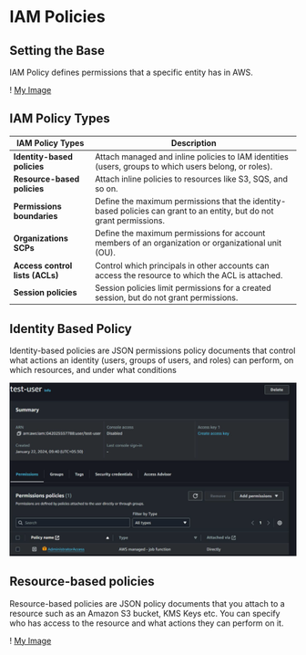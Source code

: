 # IAM Policies

## Setting the Base

IAM Policy defines permissions that a specific entity has in AWS.

! [My Image](images/image1.png)

## IAM Policy Types

| **IAM Policy Types**              | **Description**                                                                                                       |
|----------------------------------|-----------------------------------------------------------------------------------------------------------------------|
| **Identity-based policies**      | Attach managed and inline policies to IAM identities (users, groups to which users belong, or roles).                |
| **Resource-based policies**      | Attach inline policies to resources like S3, SQS, and so on.                                                         |
| **Permissions boundaries**       | Define the maximum permissions that the identity-based policies can grant to an entity, but do not grant permissions. |
| **Organizations SCPs**           | Define the maximum permissions for account members of an organization or organizational unit (OU).                   |
| **Access control lists (ACLs)**  | Control which principals in other accounts can access the resource to which the ACL is attached.                      |
| **Session policies**             | Session policies limit permissions for a created session, but do not grant permissions.                              |


## Identity Based Policy

Identity-based policies are JSON permissions policy documents that control
what actions an identity (users, groups of users, and roles) can perform, on
which resources, and under what conditions

<div align="center">
<img src="images/image1.png" alt="IAM Policies" width="600">
</div>


## Resource-based policies

Resource-based policies are JSON policy documents that you attach to a
resource such as an Amazon S3 bucket, KMS Keys etc.
You can specify who has access to the resource and what actions they can
perform on it.


! [My Image](images/image3.png)
